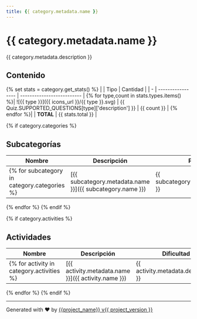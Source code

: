 ```yaml
---
title: {{ category.metadata.name }}
---
```


# {{ category.metadata.name }}

{{ category.metadata.description }}

## Contenido

{% set stats = category.get_stats() %}
|   | Tipo              | Cantidad                   |
| - | ----------------- | -------------------------- |
{% for type,count in stats.types.items() %}| ![{{ type }}]({{ icons_url }}/{{ type }}.svg) | {{ Quiz.SUPPORTED_QUESTIONS[type]['description'] }} | {{ count }} |
{% endfor %}|   | **TOTAL**         | {{ stats.total }} |

{% if category.categories %}
## Subcategorías
| Nombre              | Descripción                   | Preguntas |
| ------------------- | ----------------------------- | --------- |
{% for subcategory in category.categories %}| [{{ subcategory.metadata.name }}]({{ subcategory.name }}) | {{ subcategory.metadata.description }} | {{ subcategory.metadata.stats.total }} |
{% endfor %}
{% endif %}


{% if category.activities %}
## Actividades
| Nombre              | Descripción                   | Dificultad | Preguntas |
| ------------------- | ----------------------------- | ---------- | --------- |
{% for activity in category.activities %}| [{{ activity.metadata.name }}]({{ activity.name }}) | {{ activity.metadata.description }} | {{ activity.metadata.difficulty | difficulty_to_minibadge }} | {{ activity.metadata.full_stats.total }} |
{% endfor %}
{% endif %}

---
Generated with :heart: by [{{project_name}} v{{ project_version }}]({{project_url}})